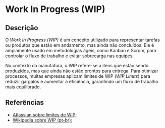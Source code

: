 # Work In Progress (WIP)


## Descrição

O *Work In Progress (WIP)* é um conceito utilizado para representar tarefas ou produtos que estão em andamento, mas ainda não concluídos. Ele é amplamente usado em metodologias ágeis, como Kanban e Scrum, para controlar o fluxo de trabalho e evitar sobrecarga nas equipes.

No contexto da manufatura, o WIP refere-se a itens que estão sendo produzidos, mas que ainda não estão prontos para entrega. Para otimizar processos, muitas empresas aplicam limites de WIP (*WIP Limits*) para reduzir gargalos e aumentar a eficiência, garantindo um fluxo de trabalho mais equilibrado.

## Referências

- [Atlassian sobre limites de WIP](https://www.atlassian.com/br/agile/kanban/wip-limits);
- [Wikipedia sobre WIP (pt-br)](https://pt.wikipedia.org/wiki/Work_in_Progress);
